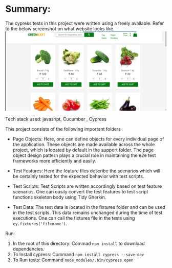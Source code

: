 # Summary:

The cypress tests in this project were written using a freely available. Refer to the below screenshot on what website looks like.
![Website image](/e-commerceWebsiteTests/siteImage.png)


Tech stack used: javasript, Cucumber[](https://cucumber.io/) , Cypress[](https://www.cypress.io/)

This project consists of the following important folders

- Page Objects: Here, one can define objects for every individual page of the application. These objects are made available across the whole project, which is located by default in the support folder. The page object design pattern plays a crucial role in maintaining the e2e test frameworks more efficiently and easily.

- Test Features: Here the feature files describe the scenarios which will be certainly tested for the expected behavior with test scripts.

- Test Scripts:  Test Scripts are written accordingly based on test feature scenarios. One can easily convert the test features to test script functions skeleton body using Tidy Gherkin[](https://chrome.google.com/webstore/detail/tidy-gherkin/nobemmencanophcnicjhfhnjiimegjeo?hl=en-GB).

- Test Data: The test data is located in the fixtures folder and can be used in the test scripts. This data remains unchanged during the time of test executions. One can call the fixtures file in the tests using `cy.fixtures('filename')`.


Run: 

1. In the root of this directory: Commad `npm install` to download dependencies.
2. To Install cypress: Command `npm install cypress --save-dev`
3. To Run tests: Command `node_modules/.bin/cypress open`
